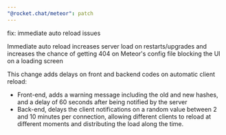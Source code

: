 ```yaml
---
"@rocket.chat/meteor": patch
---
```


fix: immediate auto reload issues

Immediate auto reload increases server load on restarts/upgrades and increases the chance of getting 404 on Meteor's config file blocking the UI on a loading screen

This change adds delays on front and backend codes on automatic client reload:

- Front-end, adds a warning message including the old and new hashes, and a delay of 60 seconds after being notified by the server
- Back-end, delays the client notifications on a random value between 2 and 10 minutes per connection, allowing different clients to reload at different moments and distributing the load along the time.
